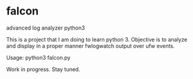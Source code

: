 # falcon
advanced log analyzer python3

This is a project that I am doing to learn python 3. Objective is to analyze and display in a proper manner fwlogwatch output over ufw events.

Usage:
python3 falcon.py

Work in progress. Stay tuned.

